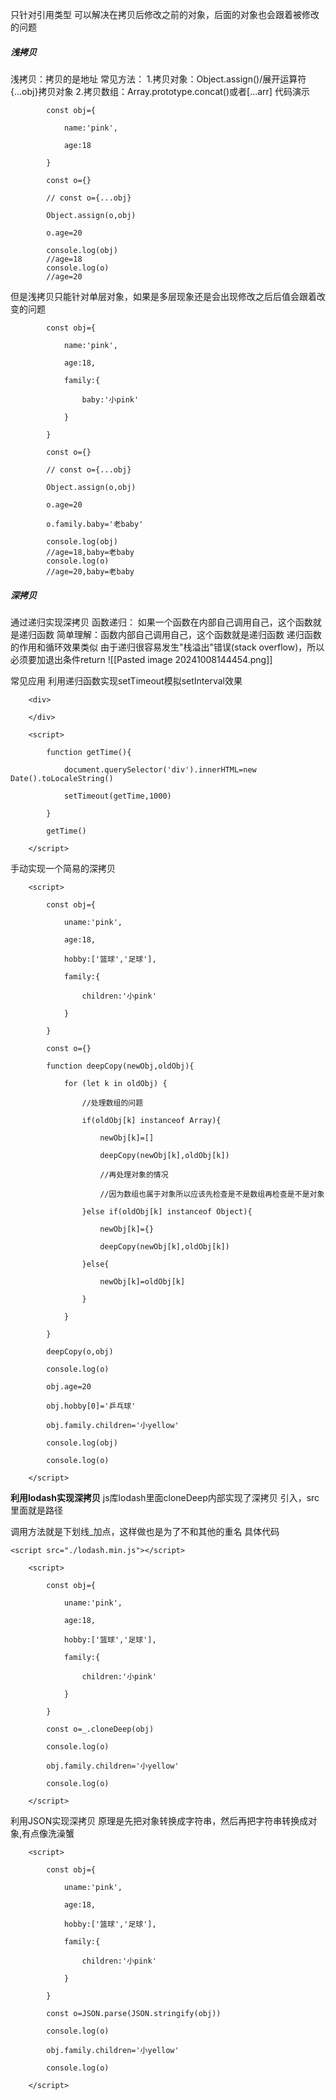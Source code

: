 
只针对引用类型
可以解决在拷贝后修改之前的对象，后面的对象也会跟着被修改的问题


##### 浅拷贝
浅拷贝：拷贝的是地址
常见方法：
1.拷贝对象：Object.assign()/展开运算符{...obj}拷贝对象
2.拷贝数组：Array.prototype.concat()或者\[...arr]
代码演示
```
        const obj={

            name:'pink',

            age:18

        }

        const o={}

        // const o={...obj}

        Object.assign(o,obj)

        o.age=20

        console.log(obj)
        //age=18
        console.log(o)
        //age=20
```

但是浅拷贝只能针对单层对象，如果是多层现象还是会出现修改之后后值会跟着改变的问题
```
        const obj={

            name:'pink',

            age:18,

            family:{

                baby:'小pink'

            }

        }

        const o={}

        // const o={...obj}

        Object.assign(o,obj)

        o.age=20

        o.family.baby='老baby'

        console.log(obj)
        //age=18,baby=老baby
        console.log(o)
        //age=20,baby=老baby
```


##### 深拷贝
通过递归实现深拷贝
函数递归：
如果一个函数在内部自己调用自己，这个函数就是递归函数
简单理解：函数内部自己调用自己，这个函数就是递归函数
递归函数的作用和循环效果类似
由于递归很容易发生"栈溢出"错误(stack overflow)，所以必须要加退出条件return
![[Pasted image 20241008144454.png]]

常见应用
利用递归函数实现setTimeout模拟setInterval效果
```
    <div>

    </div>

    <script>

        function getTime(){

            document.querySelector('div').innerHTML=new Date().toLocaleString()

            setTimeout(getTime,1000)

        }

        getTime()

    </script>
```


手动实现一个简易的深拷贝

```
    <script>

        const obj={

            uname:'pink',

            age:18,

            hobby:['篮球','足球'],

            family:{

                children:'小pink'

            }

        }

        const o={}

        function deepCopy(newObj,oldObj){

            for (let k in oldObj) {

                //处理数组的问题

                if(oldObj[k] instanceof Array){

                    newObj[k]=[]

                    deepCopy(newObj[k],oldObj[k])

                    //再处理对象的情况

                    //因为数组也属于对象所以应该先检查是不是数组再检查是不是对象

                }else if(oldObj[k] instanceof Object){

                    newObj[k]={}

                    deepCopy(newObj[k],oldObj[k])

                }else{

                    newObj[k]=oldObj[k]

                }

            }

        }

        deepCopy(o,obj)

        console.log(o)

        obj.age=20

        obj.hobby[0]='乒乓球'

        obj.family.children='小yellow'

        console.log(obj)

        console.log(o)

    </script>
```

**利用lodash实现深拷贝**
js库lodash里面cloneDeep内部实现了深拷贝
引入，src里面就是路径
<script src="./lodash.min.js"></script>
调用方法就是下划线_加点，这样做也是为了不和其他的重名
具体代码
```
<script src="./lodash.min.js"></script>

    <script>

        const obj={

            uname:'pink',

            age:18,

            hobby:['篮球','足球'],

            family:{

                children:'小pink'

            }

        }

        const o=_.cloneDeep(obj)

        console.log(o)

        obj.family.children='小yellow'

        console.log(o)

    </script>
```


利用JSON实现深拷贝
原理是先把对象转换成字符串，然后再把字符串转换成对象,有点像洗澡蟹
```
    <script>

        const obj={

            uname:'pink',

            age:18,

            hobby:['篮球','足球'],

            family:{

                children:'小pink'

            }

        }

        const o=JSON.parse(JSON.stringify(obj))

        console.log(o)

        obj.family.children='小yellow'

        console.log(o)

    </script>
```